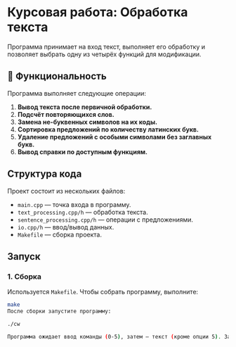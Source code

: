 # Курсовая работа: Обработка текста
Программа принимает на вход текст, выполняет его обработку и позволяет выбрать одну из четырёх функций для модификации.  

## 🚀 Функциональность  

Программа выполняет следующие операции:  
1. **Вывод текста после первичной обработки.**  
2. **Подсчёт повторяющихся слов.**  
3. **Замена не-буквенных символов на их коды.**  
4. **Сортировка предложений по количеству латинских букв.**  
5. **Удаление предложений с особыми символами без заглавных букв.**  
6. **Вывод справки по доступным функциям.**  

## Структура кода  

Проект состоит из нескольких файлов:  
- `main.cpp` — точка входа в программу.  
- `text_processing.cpp/h` — обработка текста.  
- `sentence_processing.cpp/h` — операции с предложениями.  
- `io.cpp/h` — ввод/вывод данных.  
- `Makefile` — сборка проекта.  

## Запуск  

### **1. Сборка**  
Используется `Makefile`. Чтобы собрать программу, выполните:  
```sh
make
После сборки запустите программу:

./cw

Программа ожидает ввод команды (0-5), затем — текст (кроме опции 5). Завершение ввода текста — два подряд \n.
